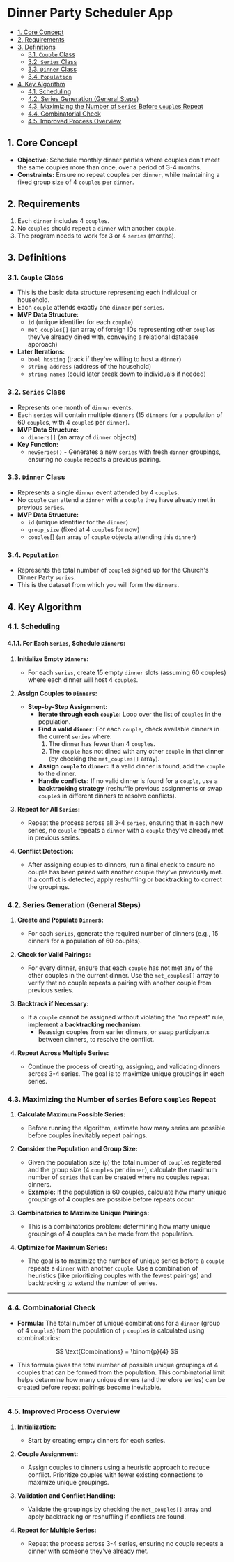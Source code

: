 # Dinner Party Scheduler App

<!-- TOC tocDepth:2..3 chapterDepth:2..6 -->

- [1. Core Concept](#1-core-concept)
- [2. Requirements](#2-requirements)
- [3. Definitions](#3-definitions)
    - [3.1. `Couple` Class](#31-couple-class)
    - [3.2. `Series` Class](#32-series-class)
    - [3.3. `Dinner` Class](#33-dinner-class)
    - [3.4. `Population`](#34-population)
- [4. Key Algorithm](#4-key-algorithm)
    - [4.1. Scheduling](#41-scheduling)
    - [4.2. Series Generation (General Steps)](#42-series-generation-general-steps)
    - [4.3. Maximizing the Number of `Series` Before `Couple`s Repeat](#43-maximizing-the-number-of-series-before-couples-repeat)
    - [4.4. Combinatorial Check](#44-combinatorial-check)
    - [4.5. Improved Process Overview](#45-improved-process-overview)

<!-- /TOC -->

## 1. Core Concept
- **Objective:** Schedule monthly dinner parties where couples don't meet the same couples more than once, over a period of 3-4 months.
- **Constraints:** Ensure no repeat couples per `dinner`, while maintaining a fixed group size of 4 `couple`s per `dinner`.

## 2. Requirements
1. Each `dinner` includes 4 `couple`s.
2. No `couple`s should repeat a `dinner` with another `couple`.
3. The program needs to work for 3 or 4 `series` (months).

## 3. Definitions

### 3.1. `Couple` Class
- This is the basic data structure representing each individual or household.
- Each `couple` attends exactly one `dinner` per `series`.
- **MVP Data Structure:**
    - `id` (unique identifier for each `couple`)
    - `met_couples[]` (an array of foreign IDs representing other `couple`s they’ve already dined with, conveying a relational database approach)
- **Later Iterations:**
    - `bool hosting` (track if they've willing to host a `dinner`)
    - `string address` (address of the household)
    - `string names` (could later break down to individuals if needed)
   
### 3.2. `Series` Class
- Represents one month of `dinner` events.
- Each `series` will contain multiple `dinners` (15 `dinners` for a population of 60 `couple`s, with 4 `couple`s per `dinner`).
- **MVP Data Structure:**
    - `dinners[]` (an array of `dinner` objects)
- **Key Function:**
    - `newSeries()` - Generates a new `series` with fresh `dinner` groupings, ensuring no `couple` repeats a previous pairing.

### 3.3. `Dinner` Class
- Represents a single `dinner` event attended by 4 `couple`s.
- No `couple` can attend a `dinner` with a `couple` they have already met in previous `series`.
- **MVP Data Structure:**
    - `id` (unique identifier for the `dinner`)
    - `group_size` (fixed at 4 `couple`s for now)
    - `couple`s[] (an array of `couple` objects attending this `dinner`)

### 3.4. `Population`
- Represents the total number of `couple`s signed up for the Church's Dinner Party `series`.
- This is the dataset from which you will form the `dinners`.

## 4. Key Algorithm

### 4.1. Scheduling

#### 4.1.1. For Each `Series`, Schedule `Dinner`s:
1. **Initialize Empty `Dinner`s:**
   - For each `series`, create 15 empty `dinner` slots (assuming 60 couples) where each dinner will host 4 `couple`s.
   
2. **Assign Couples to `Dinner`s:**
   - **Step-by-Step Assignment:**
     - **Iterate through each `couple`:** Loop over the list of `couple`s in the population.
     - **Find a valid `dinner`:** For each `couple`, check available dinners in the current `series` where:
       1. The dinner has fewer than 4 `couple`s.
       2. The `couple` has not dined with any other `couple` in that dinner (by checking the `met_couples[]` array).
     - **Assign `couple` to `dinner`:** If a valid dinner is found, add the `couple` to the dinner.
     - **Handle conflicts:** If no valid dinner is found for a `couple`, use a **backtracking strategy** (reshuffle previous assignments or swap `couple`s in different dinners to resolve conflicts).
     
3. **Repeat for All `Series`:**
   - Repeat the process across all 3-4 `series`, ensuring that in each new series, no `couple` repeats a `dinner` with a `couple` they’ve already met in previous series.
   
4. **Conflict Detection:**
   - After assigning couples to dinners, run a final check to ensure no couple has been paired with another couple they’ve previously met. If a conflict is detected, apply reshuffling or backtracking to correct the groupings.

### 4.2. Series Generation (General Steps)

1. **Create and Populate `Dinner`s:**
   - For each `series`, generate the required number of dinners (e.g., 15 dinners for a population of 60 couples). 
   
2. **Check for Valid Pairings:**
   - For every dinner, ensure that each `couple` has not met any of the other couples in the current dinner. Use the `met_couples[]` array to verify that no couple repeats a pairing with another couple from previous series.

3. **Backtrack if Necessary:**
   - If a `couple` cannot be assigned without violating the "no repeat" rule, implement a **backtracking mechanism**: 
     - Reassign couples from earlier dinners, or swap participants between dinners, to resolve the conflict.
   
4. **Repeat Across Multiple Series:**
   - Continue the process of creating, assigning, and validating dinners across 3-4 series. The goal is to maximize unique groupings in each series.

### 4.3. Maximizing the Number of `Series` Before `Couple`s Repeat

1. **Calculate Maximum Possible Series:**
   - Before running the algorithm, estimate how many series are possible before couples inevitably repeat pairings.
   
2. **Consider the Population and Group Size:**
   - Given the population size (`p`) the total number of `couple`s registered and the group size (4 `couple`s per `dinner`), calculate the maximum number of `series` that can be created where no couples repeat dinners.
   - **Example:** If the population is 60 couples, calculate how many unique groupings of 4 couples are possible before repeats occur.

3. **Combinatorics to Maximize Unique Pairings:**
   - This is a combinatorics problem: determining how many unique groupings of 4 couples can be made from the population.
   
4. **Optimize for Maximum Series:**
   - The goal is to maximize the number of unique series before a `couple` repeats a `dinner` with another `couple`. Use a combination of heuristics (like prioritizing couples with the fewest pairings) and backtracking to extend the number of series.

---

### 4.4. Combinatorial Check

- **Formula:** The total number of unique combinations for a `dinner` (group of 4 `couple`s) from the population of `p` `couple`s is calculated using combinatorics:
  
$$
\text{Combinations} = \binom{p}{4}
$$

- This formula gives the total number of possible unique groupings of 4 couples that can be formed from the population. This combinatorial limit helps determine how many unique dinners (and therefore series) can be created before repeat pairings become inevitable.

---

### 4.5. Improved Process Overview

1. **Initialization:**
   - Start by creating empty dinners for each series.
   
2. **Couple Assignment:**
   - Assign couples to dinners using a heuristic approach to reduce conflict. Prioritize couples with fewer existing connections to maximize unique groupings.

3. **Validation and Conflict Handling:**
   - Validate the groupings by checking the `met_couples[]` array and apply backtracking or reshuffling if conflicts are found.

4. **Repeat for Multiple Series:**
   - Repeat the process across 3-4 series, ensuring no couple repeats a dinner with someone they've already met.